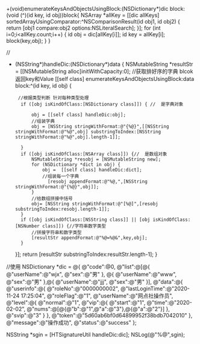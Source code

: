+(void)enumerateKeysAndObjectsUsingBlock:(NSDictionary*)dic block:(void (^)(id key, id obj))block{
    NSArray *allKey = [[dic allKeys] sortedArrayUsingComparator:^NSComparisonResult(id obj1, id obj2) {
        return [obj1 compare:obj2 options:NSLiteralSearch];
    }];
    for (int i=0;i<allKey.count;i++) {
        id obj = dic[allKey[i]];
        id key = allKey[i];
        block(key,obj);
    }
}


//
+ (NSString*)handleDic:(NSDictionary*)data
{
    NSMutableString *resultStr = [[NSMutableString alloc]initWithCapacity:0];
    //获取排好序的字典 blcok 返回key和Value
    [[self class] enumerateKeysAndObjectsUsingBlock:data block:^(id key, id obj) {

       //根据类型判断 针对每种类型处理
        if ([obj isKindOfClass:[NSDictionary class]]) { //  是字典对象

            obj = [[self class] handleDic:obj];
            //组装字典
            obj = [NSString stringWithFormat:@"{%@}",[[NSString stringWithFormat:@"%@",obj] substringToIndex:[NSString stringWithFormat:@"%@",obj].length-1]];

        }
        if ([obj isKindOfClass:[NSArray class]]) {//  是数组对象
            NSMutableString *resobj = [NSMutableString new];
            for (NSDictionary *dict in obj) {
                obj =  [[self class] handleDic:dict];
                //组装每一个字典
                  [resobj appendFormat:@"%@,",[NSString stringWithFormat:@"{%@}",obj]];
            }
            //给数组拼接中括号
            obj= [NSString stringWithFormat:@"[%@]",[resobj substringToIndex:resobj.length-1]];
        }
        if ([obj isKindOfClass:[NSString class]] || [obj isKindOfClass:[NSNumber class]]) {//字符串数字类型
            //拼接字符串和数字类型
            [resultStr appendFormat:@"%@=%@&",key,obj];
        }
    }];
    return [resultStr substringToIndex:resultStr.length-1];
}

//使用
NSDictionary *dic = @{
        @"code":@0,
        @"list":@[@{
                      @"userName":@"wjx",
                      @"sex":@"男"
        },
                  @{
                                @"userName":@"www",
                                @"sex":@"男"
                  },@{
                      @"userName":@"jjj",
                      @"sex":@"男"
        }],
        @"data":@{
                @"userinfo":@{
                        @"roleNo":@"0000000002",
                        @"lastLoginTime":@"2020-11-24 17:25:04",
                        @"roleFlag":@"1",
                        @"userName":@"网点社操作员",
                        @"level":@{
                                @"normal":@"1",
                                @"vip":@{
                                        @"start":@"1",
                                        @"time":@"2020-02-02",
                                        @"nums":@[@{@"b":@"1",@"a":@"3"},@{@"a":@"2"}]
                                },
                                @"svip":@"3"
                        }
                },
                @"token":@"5d60ab6bf0d64899952f38bdb7042010"
        },
        @"message":@"操作成功",
        @"status":@"success"
    };

   NSString *sgin = [HTSignatureUtil handleDic:dic];
    NSLog(@"%@",sgin);
